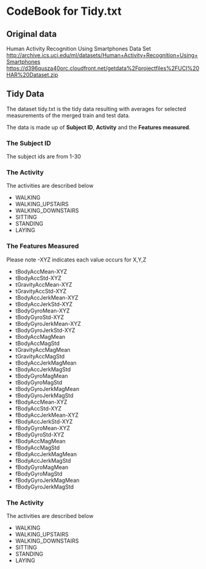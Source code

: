 # CodeBook for Tidy.txt


## Original data 
 Human Activity Recognition Using Smartphones Data Set
http://archive.ics.uci.edu/ml/datasets/Human+Activity+Recognition+Using+Smartphones
https://d396qusza40orc.cloudfront.net/getdata%2Fprojectfiles%2FUCI%20HAR%20Dataset.zip

## Tidy Data
 The dataset tidy.txt is the tidy  data resulting with averages for selected measurements of the merged train and test data.
 
 The data is made up of **Subject ID**, **Activity** and the **Features measured**.
 
### The Subject ID
The subject ids are from 1-30 
 
### The Activity  
The activities are described below 

* WALKING
* WALKING_UPSTAIRS
* WALKING_DOWNSTAIRS
* SITTING
* STANDING
* LAYING 

### The Features Measured
Please note -XYZ indicates each value occurs for X,Y,Z

* tBodyAccMean-XYZ
* tBodyAccStd-XYZ
* tGravityAccMean-XYZ
* tGravityAccStd-XYZ
* tBodyAccJerkMean-XYZ
* tBodyAccJerkStd-XYZ
* tBodyGyroMean-XYZ
* tBodyGyroStd-XYZ
* tBodyGyroJerkMean-XYZ
* tBodyGyroJerkStd-XYZ
* tBodyAccMagMean
* tBodyAccMagStd
* tGravityAccMagMean
* tGravityAccMagStd
* tBodyAccJerkMagMean
* tBodyAccJerkMagStd
* tBodyGyroMagMean
* tBodyGyroMagStd
* tBodyGyroJerkMagMean
* tBodyGyroJerkMagStd
* fBodyAccMean-XYZ
* fBodyAccStd-XYZ
* fBodyAccJerkMean-XYZ
* fBodyAccJerkStd-XYZ
* fBodyGyroMean-XYZ
* fBodyGyroStd-XYZ
* fBodyAccMagMean
* fBodyAccMagStd
* fBodyAccJerkMagMean
* fBodyAccJerkMagStd
* fBodyGyroMagMean
* fBodyGyroMagStd
* fBodyGyroJerkMagMean
* fBodyGyroJerkMagStd

### The Activity  
The activities are described below 

* WALKING
* WALKING_UPSTAIRS
* WALKING_DOWNSTAIRS
* SITTING
* STANDING
* LAYING 



